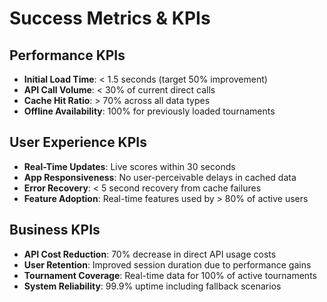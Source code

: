 # Success Metrics & KPIs

## Performance KPIs
- **Initial Load Time**: < 1.5 seconds (target 50% improvement)
- **API Call Volume**: < 30% of current direct calls
- **Cache Hit Ratio**: > 70% across all data types
- **Offline Availability**: 100% for previously loaded tournaments

## User Experience KPIs  
- **Real-Time Updates**: Live scores within 30 seconds
- **App Responsiveness**: No user-perceivable delays in cached data
- **Error Recovery**: < 5 second recovery from cache failures
- **Feature Adoption**: Real-time features used by > 80% of active users

## Business KPIs
- **API Cost Reduction**: 70% decrease in direct API usage costs
- **User Retention**: Improved session duration due to performance gains
- **Tournament Coverage**: Real-time data for 100% of active tournaments
- **System Reliability**: 99.9% uptime including fallback scenarios
